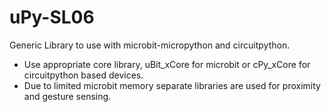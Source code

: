 # uPy-SL06
Generic Library to use with microbit-micropython and circuitpython.

* Use appropriate core library, uBit_xCore for microbit or cPy_xCore for circuitpython based devices.
* Due to limited microbit memory separate libraries are used for proximity and gesture sensing.
